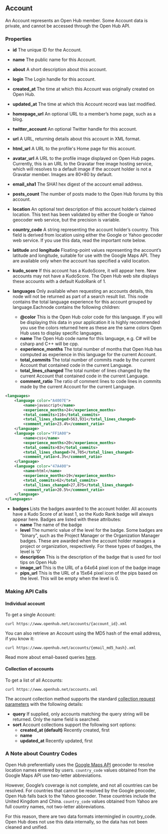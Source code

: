 ## Account

An Account represents an Open Hub member. Some Account data is private, and cannot be accessed through the Open Hub API.

### Properties
+ __id__
The unique ID for the Account.

+ __name__
    The public name for this Account.

+ __about__
    A short description about this account.

+ __login__
    The Login handle for this account.

+ __created_at__
    The time at which this Account was originally created on Open Hub.

+ __updated_at__
    The time at which this Account record was last modified.

+ __homepage_url__
    An optional URL to a member’s home page, such as a blog.

+ __twitter_account__
    An optional Twitter handle for this account.

+ __url__
    A URL, returning details about this account in XML format.

+ __html_url__
    A URL to the profile's Home page for this account.

+ __avatar_url__
    A URL to the profile image displayed on Open Hub pages. Currently, this is an URL to the Gravatar free image hosting service, which will resolves to a default image if the account holder is not a Gravatar member. Images are 80×80 by default.

+ __email_sha1__
    The SHA1 hex digest of the account email address.

+ __posts_count__
    The number of posts made to the Open Hub forums by this account.

+ __location__
    An optional text description of this account holder’s claimed location. This text has been validated by either the Google or Yahoo geocoder web service, but the precision is variable.

+ __country_code__
    A string representing the account holder’s country. This field is derived from location using either the Google or Yahoo geocoder web service. If you use this data, read the important note below.

+ __latitude__ and __longitude__
    Floating-point values representing the account’s latitude and longitude, suitable for use with the Google Maps API. They are available only when the account has specified a valid location.

+ __kudo_score__
If this account has a KudoScore, it will appear here. New accounts may not have a KudoScore. The Open Hub web site displays these accounts with a default KudoRank of 1.

+ __languages__
    Only available when requesting an accounts details, this node will not be returned as part of a search result list. This node contains the total language experience for this account grouped by language.Eachnode contains the following children:
    - __@color__
    This is the Open Hub color code for this language. If you will be displaying this data in your application it is highly recommended you use the colors returned here as these are the same colors Open Hub uses to display specific languages.
    - __name__
    The Open Hub code name for this language, e.g. C# will be csharp and C++ will be cpp.
    - __experience_months__
    The total number of months that Open Hub has computed as experience in this language for the current Account.
    - __total_commits__
    The total number of commits made by the current Account that contained code in the current Language.
    - __total_lines_changed__
    The total number of lines changed by the current Account that contained code in the current Language.
    - __comment_ratio__
    The ratio of comment lines to code lines in commits made by the current Account for the current Language.

```xml
<languages>
    <language color="A4007E">
        <name>javascript</name>
        <experience_months>24</experience_months>
        <total_commits>116</total_commits>
        <total_lines_changed>563,931</total_lines_changed>
        <comment_ratio>23.4%</comment_ratio>
    </language>
    <language color="FF1A00">
        <name>css</name>
        <experience_months>20</experience_months>
        <total_commits>83</total_commits>
        <total_lines_changed>74,705</total_lines_changed>
        <comment_ratio>4.3%</comment_ratio>
    </language>
    <language color="47A400">
        <name>html</name>
        <experience_months>19</experience_months>
        <total_commits>62</total_commits>
        <total_lines_changed>27,875</total_lines_changed>
        <comment_ratio>20.5%</comment_ratio>
    </language>
</languages>
```

+ __badges__
Lists the badges awarded to the account holder.  All accounts have a Kudo Score of at least 1, so the Kudo Rank badge will always appear here.  Badges are listed with these attributes:
    - __name__
    The name of the badge
    - __level__
    The numeric value of the level for the badge.  Some badges are "binary", such as the Project Manager or the Organization Manager badges.  These are awarded when the account holder manages a project or organization, respectively.  For these types of badges, the level is '0'
    - __description__
    This is the description of the badge that is used for tool tips on Open Hub
    - __image_url__
    This is the URL of a 64x64 pixel icon of the badge image
    - __pips_url__
    This is the URL of a 15x64 pixel icon of the pips based on the level.  This will be empty when the level is 0.

### Making API Calls

#### Individual account
To get a single Account:
```shell
curl https://www.openhub.net/accounts/{account_id}.xml
```

You can also retrieve an Account using the MD5 hash of the email address, if you know it:
```shell
curl https://www.openhub.net/accounts/{email_md5_hash}.xml
```

Read more about email-based queries [here](/email_lookup.md).

#### Collection of accounts
To get a list of all Accounts:
```shell
curl https://www.openhub.net/accounts.xml
```

The account collection method supports the standard [collection request parameters](/README.md#collection-requests) with the following details:

+ __query__
    If supplied, only accounts matching the query string will be returned. Only the name field is searched.
+ __sort__
    Account collections support the following sort options:
    - __created_at (default)__
        Recently created, first
    - __name__
    - __updated_at__
        Recently updated, first

### A Note about Country Codes
Open Hub preferentially uses the [Google Maps API](http://www.google.com/apis/maps/documentation/index.html) geocoder to resolve location names entered by users. `country_code` values obtained from the Google Maps API use two-letter abbreviations.

However, Google’s coverage is not complete, and not all countries can be resolved. For countries that cannot be resolved by the Google geocoder, Open Hub falls back to the Yahoo geocoder. These countries include the United Kingdom and China. `country_code` values obtained from Yahoo are full country names, not two-letter abbreviations.

For this reason, there are two data formats intermingled in country_code. Open Hub does not use this data internally, so the data has not been cleaned and unified.
